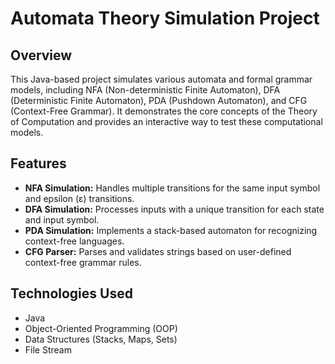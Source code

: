 # Automata Theory Simulation Project

## Overview

This Java-based project simulates various automata and formal grammar models, including NFA (Non-deterministic Finite Automaton), DFA (Deterministic Finite Automaton), PDA (Pushdown Automaton), and CFG (Context-Free Grammar). It demonstrates the core concepts of the Theory of Computation and provides an interactive way to test these computational models.

## Features

- **NFA Simulation:** Handles multiple transitions for the same input symbol and epsilon (ε) transitions.
- **DFA Simulation:** Processes inputs with a unique transition for each state and input symbol.
- **PDA Simulation:** Implements a stack-based automaton for recognizing context-free languages.
- **CFG Parser:** Parses and validates strings based on user-defined context-free grammar rules.

## Technologies Used

- Java
- Object-Oriented Programming (OOP)
- Data Structures (Stacks, Maps, Sets)
- File Stream
